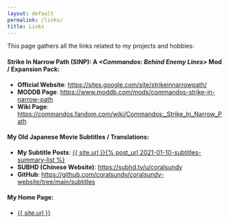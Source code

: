 ```yaml
---
layout: default
permalink: /links/
title: Links
---
```



This page gathers all the links related to my projects and hobbies:

#### Strike In Narrow Path (SINP): A _\<Commandos: Behind Enemy Lines\>_ Mod / Expansion Pack:
  * **Official Website**: <https://sites.google.com/site/strikeinnarrowpath/>
  * **MODDB Page**: <https://www.moddb.com/mods/commandos-strike-in-narrow-path>
  * **Wiki Page**: <https://commandos.fandom.com/wiki/Commandos:_Strike_In_Narrow_Path>

#### My Old Japanese Movie Subtitles / Translations:
  * **My Subtitle Posts**: <a href='{% post_url 2021-01-10-subtitles-summary-list %}'>{{ site.url }}{% post_url 2021-01-10-subtitles-summary-list %}</a>
  * **SUBHD (Chinese Website)**: <https://subhd.tv/u/coralsundy>
  * **GitHub**: <https://github.com/coralsundy/coralsundy-website/tree/main/subtitles>

#### My Home Page:
  * <a href='/'>{{ site.url }}</a>


